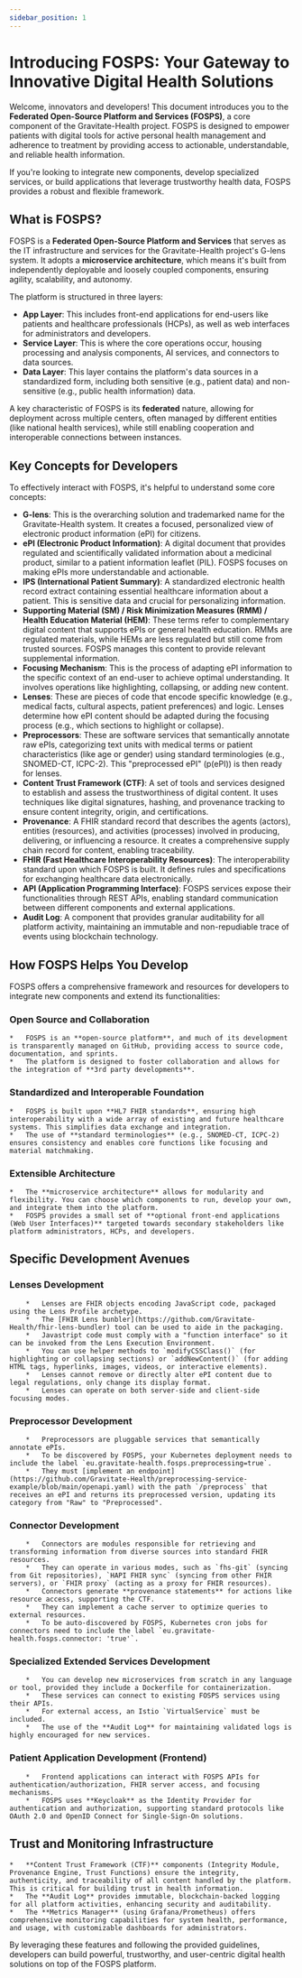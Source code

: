 ```yaml
---
sidebar_position: 1
---
```


# Introducing FOSPS: Your Gateway to Innovative Digital Health Solutions

Welcome, innovators and developers! This document introduces you to the **Federated Open-Source Platform and Services (FOSPS)**, a core component of the Gravitate-Health project. FOSPS is designed to empower patients with digital tools for active personal health management and adherence to treatment by providing access to actionable, understandable, and reliable health information.

If you're looking to integrate new components, develop specialized services, or build applications that leverage trustworthy health data, FOSPS provides a robust and flexible framework.

## What is FOSPS?

FOSPS is a **Federated Open-Source Platform and Services** that serves as the IT infrastructure and services for the Gravitate-Health project's G-lens system. It adopts a **microservice architecture**, which means it's built from independently deployable and loosely coupled components, ensuring agility, scalability, and autonomy.

The platform is structured in three layers:
*   **App Layer**: This includes front-end applications for end-users like patients and healthcare professionals (HCPs), as well as web interfaces for administrators and developers.
*   **Service Layer**: This is where the core operations occur, housing processing and analysis components, AI services, and connectors to data sources.
*   **Data Layer**: This layer contains the platform's data sources in a standardized form, including both sensitive (e.g., patient data) and non-sensitive (e.g., public health information) data.

A key characteristic of FOSPS is its **federated** nature, allowing for deployment across multiple centers, often managed by different entities (like national health services), while still enabling cooperation and interoperable connections between instances.

## Key Concepts for Developers

To effectively interact with FOSPS, it's helpful to understand some core concepts:

*   **G-lens**: This is the overarching solution and trademarked name for the Gravitate-Health system. It creates a focused, personalized view of electronic product information (ePI) for citizens.
*   **ePI (Electronic Product Information)**: A digital document that provides regulated and scientifically validated information about a medicinal product, similar to a patient information leaflet (PIL). FOSPS focuses on making ePIs more understandable and actionable.
*   **IPS (International Patient Summary)**: A standardized electronic health record extract containing essential healthcare information about a patient. This is sensitive data and crucial for personalizing information.
*   **Supporting Material (SM) / Risk Minimization Measures (RMM) / Health Education Material (HEM)**: These terms refer to complementary digital content that supports ePIs or general health education. RMMs are regulated materials, while HEMs are less regulated but still come from trusted sources. FOSPS manages this content to provide relevant supplemental information.
*   **Focusing Mechanism**: This is the process of adapting ePI information to the specific context of an end-user to achieve optimal understanding. It involves operations like highlighting, collapsing, or adding new content.
*   **Lenses**: These are pieces of code that encode specific knowledge (e.g., medical facts, cultural aspects, patient preferences) and logic. Lenses determine how ePI content should be adapted during the focusing process (e.g., which sections to highlight or collapse).
*   **Preprocessors**: These are software services that semantically annotate raw ePIs, categorizing text units with medical terms or patient characteristics (like age or gender) using standard terminologies (e.g., SNOMED-CT, ICPC-2). This "preprocessed ePI" (p(ePI)) is then ready for lenses.
*   **Content Trust Framework (CTF)**: A set of tools and services designed to establish and assess the trustworthiness of digital content. It uses techniques like digital signatures, hashing, and provenance tracking to ensure content integrity, origin, and certifications.
*   **Provenance**: A FHIR standard record that describes the agents (actors), entities (resources), and activities (processes) involved in producing, delivering, or influencing a resource. It creates a comprehensive supply chain record for content, enabling traceability.
*   **FHIR (Fast Healthcare Interoperability Resources)**: The interoperability standard upon which FOSPS is built. It defines rules and specifications for exchanging healthcare data electronically.
*   **API (Application Programming Interface)**: FOSPS services expose their functionalities through REST APIs, enabling standard communication between different components and external applications.
*   **Audit Log**: A component that provides granular auditability for all platform activity, maintaining an immutable and non-repudiable trace of events using blockchain technology.

## How FOSPS Helps You Develop

FOSPS offers a comprehensive framework and resources for developers to integrate new components and extend its functionalities:

### Open Source and Collaboration
    *   FOSPS is an **open-source platform**, and much of its development is transparently managed on GitHub, providing access to source code, documentation, and sprints.
    *   The platform is designed to foster collaboration and allows for the integration of **3rd party developments**.

### Standardized and Interoperable Foundation
    *   FOSPS is built upon **HL7 FHIR standards**, ensuring high interoperability with a wide array of existing and future healthcare systems. This simplifies data exchange and integration.
    *   The use of **standard terminologies** (e.g., SNOMED-CT, ICPC-2) ensures consistency and enables core functions like focusing and material matchmaking.

### Extensible Architecture
    *   The **microservice architecture** allows for modularity and flexibility. You can choose which components to run, develop your own, and integrate them into the platform.
    *   FOSPS provides a small set of **optional front-end applications (Web User Interfaces)** targeted towards secondary stakeholders like platform administrators, HCPs, and developers.

## Specific Development Avenues

### Lenses Development
        *   Lenses are FHIR objects encoding JavaScript code, packaged using the Lens Profile archetype.
        *   The [FHIR Lens bunbler](https://github.com/Gravitate-Health/fhir-lens-bundler) tool can be used to aide in the packaging.
        *   Javastript code must comply with a "function interface" so it can be invoked from the Lens Execution Environment.
        *   You can use helper methods to `modifyCSSClass()` (for highlighting or collapsing sections) or `addNewContent()` (for adding HTML tags, hyperlinks, images, videos, or interactive elements).
        *   Lenses cannot remove or directly alter ePI content due to legal regulations, only change its display format.
        *   Lenses can operate on both server-side and client-side focusing modes.

### Preprocessor Development
        *   Preprocessors are pluggable services that semantically annotate ePIs.
        *   To be discovered by FOSPS, your Kubernetes deployment needs to include the label `eu.gravitate-health.fosps.preprocessing=true`.
        *   They must [implement an endpoint](https://github.com/Gravitate-Health/preprocessing-service-example/blob/main/openapi.yaml) with the path `/preprocess` that receives an ePI and returns its preprocessed version, updating its category from "Raw" to "Preprocessed".

### Connector Development
        *   Connectors are modules responsible for retrieving and transforming information from diverse sources into standard FHIR resources.
        *   They can operate in various modes, such as `fhs-git` (syncing from Git repositories), `HAPI FHIR sync` (syncing from other FHIR servers), or `FHIR proxy` (acting as a proxy for FHIR resources).
        *   Connectors generate **provenance statements** for actions like resource access, supporting the CTF.
        *   They can implement a cache server to optimize queries to external resources.
        *   To be auto-discovered by FOSPS, Kubernetes cron jobs for connectors need to include the label `eu.gravitate-health.fosps.connector: 'true'`.

### Specialized Extended Services Development
        *   You can develop new microservices from scratch in any language or tool, provided they include a Dockerfile for containerization.
        *   These services can connect to existing FOSPS services using their APIs.
        *   For external access, an Istio `VirtualService` must be included.
        *   The use of the **Audit Log** for maintaining validated logs is highly encouraged for new services.

### Patient Application Development (Frontend)
        *   Frontend applications can interact with FOSPS APIs for authentication/authorization, FHIR server access, and focusing mechanisms.
        *   FOSPS uses **Keycloak** as the Identity Provider for authentication and authorization, supporting standard protocols like OAuth 2.0 and OpenID Connect for Single-Sign-On solutions.

## Trust and Monitoring Infrastructure
    *   **Content Trust Framework (CTF)** components (Integrity Module, Provenance Engine, Trust Functions) ensure the integrity, authenticity, and traceability of all content handled by the platform. This is critical for building trust in health information.
    *   The **Audit Log** provides immutable, blockchain-backed logging for all platform activities, enhancing security and auditability.
    *   The **Metrics Manager** (using Grafana/Prometheus) offers comprehensive monitoring capabilities for system health, performance, and usage, with customizable dashboards for administrators.

By leveraging these features and following the provided guidelines, developers can build powerful, trustworthy, and user-centric digital health solutions on top of the FOSPS platform.
